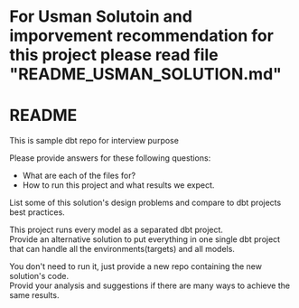 # For Usman Solutoin and imporvement recommendation for this project please read file "README_USMAN_SOLUTION.md"
# README

This is sample dbt repo for interview purpose

Please provide answers for these following questions:
* What are each of the files for?
* How to run this project and what results we expect.

List some of this solution's design problems and compare to dbt projects best practices.

This project runs every model as a separated dbt project.  
Provide an alternative solution to put everything in one single dbt project that can handle all the environments(targets) and all models.

You don't need to run it, just provide a new repo containing the new solution's code.  
Provid your analysis and suggestions if there are many ways to achieve the same results.
